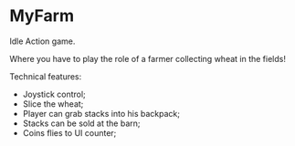 # MyFarm

Idle Action game.

Where you have to play the role of a farmer collecting wheat in the fields!

Technical features:
 - Joystick control;
 - Slice the wheat;
 - Player can grab stacks into his backpack;
 - Stacks can be sold at the barn;
 - Coins flies to UI counter;
